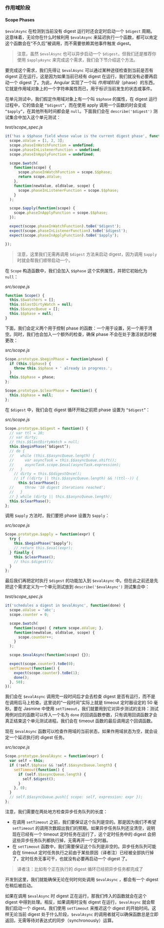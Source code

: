 ### 作用域阶段

#### Scope Phases

`$evalAsync` 在检测到当前没有 digest 运行时还会定时启动一个 `$digest` 周期。这意味着，无论你在什么时候利用 `$evalAsync` 来延迟执行一个函数，都可以肯定这个函数会在“不久后”被调用，而不需要依赖其他事件触发 digest。

> 注意，虽然 `$evalAsync` 也可以异步启动一个 `$digest`，但我们还是推荐你使用 `$applyAsync` 来完成这个需求，我们会下节介绍这个方法。

要完成这个需求，我们先得让 `$evalAsync` 可以通过某种途径检查到当前是否有 digest 正在运行，这是因为如果当前已经有 digest 在运行，我们就没有必要再启动一个 digest 了。为此，Angular 实现了一个叫 _作用域阶段_（phase）的东西，它就是作用域对象上的一个字符串属性而已，用于标识当前发生的状态或事件。

在单元测试中，我们假定作用域对象上有一个叫 `$$phase` 的属性，在 digest 运行过程中，它的值会是 `“$digest”`，而在使用 apply 调用一个函数的时会变成 `“$apply”`，在其他所有时间都会是 `null`。下面我们会在 `describe('$digest')` 测试集合中加入这个单元测试：

_test/scope\_spec.js_

```js
it('has a $$phase field whose value is the current digest phase', function() {
  scope.aValue = [1, 2, 3];
  scope.phaseInWatchFunction = undefined;
  scope.phaseInListenerFunction = undefined;
  scope.phaseInApplyFunction = undefined;

  scope.$watch(
    function(scope) {
      scope.phaseInWatchFunction = scope.$$phase;
      return scope.aValue;
    },
    function(newValue, oldValue, scope) {
      scope.phaseInListenerFunction = scope.$$phase;
    }
  );

  scope.$apply(function(scope) {
    scope.phaseInApplyFunction = scope.$$phase;
  });

  expect(scope.phaseInWatchFunction).toBe('$digest');
  expect(scope.phaseInListenerFunction).toBe('$digest');
  expect(scope.phaseInApplyFunction).toBe('$apply');

});
```

> 注意，这里我们无需再调用 `$digest` 方法来启动 digest，因为调用 `$apply` 时就会帮我们顺带启动一个。

在 `Scope` 构造函数中，我们会加入 `$$phase` 这个实例属性，并把它初始化为 `null`：

_src/scope.js_

```js
function Scope() {
  this.$$watchers = [];
  this.$$lastDirtyWatch = null;
  this.$$asyncQueue = [];
  this.$$phase = null;
}
```

下面，我们会定义两个用于控制 phase 的函数：一个用于设置，另一个用于清空。同时，我们也会加入一个额外的检查，确保 phase 不会在处于激活状态时被更改：

_src/scope.js_

```js
Scope.prototype.$beginPhase = function(phase) {
  if (this.$$phase) {
    throw this.$$phase + ' already in progress.';
  }
  this.$$phase = phase;
};

Scope.prototype.$clearPhase = function() {
  this.$$phase = null;
};
```

在 `$digest` 中，我们会在 digest 循环开始之前把 phase 设置为 `“$digest”`：

_src/scope.js_

```js
Scope.prototype.$digest = function() {
  // var ttl = 10;
  // var dirty;
  // this.$$lastDirtyWatch = null;
  this.$beginPhase(‘$digest’);
  // do {
  //   while (this.$$asyncQueue.length) {
  //     var asyncTask = this.$$asyncQueue.shift();
  //     asyncTask.scope.$eval(asyncTask.expression);
  //   }
    // dirty = this.$$digestOnce();
    // if ((dirty || this.$$asyncQueue.length) && !(ttl--)) {
      this.$clearPhase();
  //     throw '10 digest iterations reached';
  //   }
  // } while (dirty || this.$$asyncQueue.length);
  this.$clearPhase();
};
```

调用 `$apply` 方法时，我们要把 phase 设置为 `$apply`：

_src/scope.js_

```js
Scope.prototype.$apply = function(expr) {
  try {
    this.$beginPhase(‘$apply’);
    // return this.$eval(expr);
  } finally {
    this.$clearPhase();
    // this.$digest();
  }
};
```

最后我们再把定时执行 `$digest` 的功能加入到 `$evalAsync` 中。但在此之前还是先把这个需求定义为一个单元测试放到 `describe('$evalAsync')` 测试集合中：

_test/scope\_spec.js_

```js
it('schedules a digest in $evalAsync', function(done) {
  scope.aValue = 'abc';
  scope.counter = 0;

  scope.$watch(
    function(scope) { return scope.aValue; },
    function(newValue, oldValue, scope) {
      scope.counter++;
    }
  );

  scope.$evalAsync(function(scope) {});

  expect(scope.counter).toBe(0);
  setTimeout(function() {
    expect(scope.counter).toBe(1);
    done();
  }, 50);
});
```

我们会在 `$evalAsync` 调用完一段时间后才会去检查 digest 是否有运行，而不是在调用后马上检查。这里说的“一段时间”实际上就是 timeout 定时器设定的 50 毫秒。要在 Jasmine 中使用 `setTimeout`，我们就要用到它对异步测试的支持：测试用例对应的函数可以传入一个名为 `done` 的回调函数参数，只有调用回调函数才会真正结束这个单元测试进程。我们会在 timeout 函数的最后调用这个回调函数。

现在 `$evalAsync` 函数可以检查作用域的当前状态，如果作用域状态为空，就会设定一个延迟执行的 digest 任务。

_src/scope.js_

```js
Scope.prototype.$evalAsync = function(expr) {
  var self = this;
  if (!self.$$phase && !self.$$asyncQueue.length) {
    setTimeout(function() {
      if (self.$$asyncQueue.length) {
        self.$digest();
      }
    }, 0);
  }
  // self.$$asyncQueue.push({ scope: self, expression: expr });
};
```

注意，我们需要在两处地方检查异步任务队列的长度：

* 在调用 `setTimeout` 之前，我们要保证这个队列是空的。那是因为我们不希望 `setTimeout` 的调用次数超出我们的预期。如果异步任务队列还没清空，说明现在已经有一个 timeout 定时任务在运行了，这个定时任务中的 digest 会把这些异步任务队列都执行掉，无需再开一个定时器。
* 在 `setTimeout` 函数中，我们需要保证这个队列是非空的。异步任务队列可能会在 timeout 定时任务执行之前由于某些原因（译者注）已经被全部执行掉了，定时任务无事可干，也就没有必要再启动一个 digest 了。

> 译者注：比如有个正在执行的 digest 循环已经把异步任务都完成了

开发到这里，我们就能确保无论在何时何处调用 `$evalAsync` ，都会有一个 digest 在稍后被启动。

如果在调用 `$evalAsync` 时 digest 正在运行，那我们传入的函数就会在这个 digest 中得到处理。相反，如果调用时没有 digest 在运行，`$evalAsync` 就会帮我们启动一个 digest。我们使用 `setTimeout` 来推迟这个 digest 的开始时间。这样无论当前 digest 处于什么阶段，`$evalAsync` 的调用者就可以确保函数总是立即返回，无需等待对表达式的同步（synchronously）运算。

